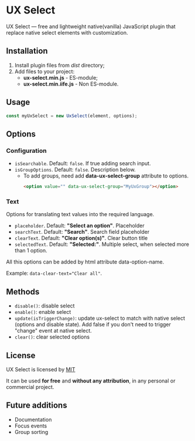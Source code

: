 # UX Select

UX Select — free and lightweight native(vanilla) JavaScript plugin that replace native select elements with customization.

## Installation

1. Install plugin files from _dist_ directory;
2. Add files to your project:
   - **ux-select.min.js** - ES-module;
   - **ux-select.min.iife.js** - Non ES-module.

## Usage

```javascript
const myUxSelect = new UxSelect(element, options);
```

## Options

### Configuration

- `isSearchable`. Default: `false`. If true adding search input.
- `isGroupOptions`. Default: `false`. Description below.
    - To add groups, need add **data-ux-select-group** attribute to options.
      ```html
      <option value="" data-ux-select-group="MyUxGroup"></option>
      ```

### Text

Options for translating text values into the required language.

- `placeholder`. Default: **"Select an option"**. Placeholder
- `searchText`. Default: **"Search"**. Search field placeholder
- `clearText`. Default: **"Clear option(s)"**. Clear button title
- `selectedText`. Default: **"Selected:"**. Multiple select, when selected more than 1 option.

All this options can be added by html attribute data-option-name.

Example: `data-clear-text="Clear all"`.

## Methods

- `disable()`: disable select
- `enable()`: enable select
- `update(isTriggerChange)`: update ux-select to match with native select (options and disable state). Add false if you 
don't need to trigger "change" event at native select.
- `clear()`: clear selected options

## License

UX Select is licensed by [MIT](https://choosealicense.com/licenses/mit/)

It can be used **for free** and **without any attribution**, in any personal or commercial project.

## Future additions

- Documentation
- Focus events
- Group sorting
